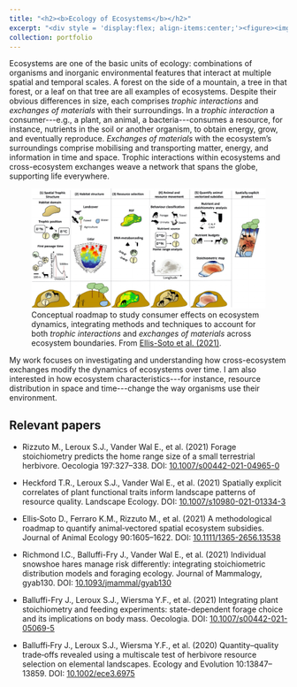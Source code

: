 ```yaml
---
title: "<h2><b>Ecology of Ecosystems</b></h2>"
excerpt: "<div style = 'display:flex; align-items:center;'><figure><img style='float: right; min-width:25vw; max-width:35vw;padding: 0px 20px 2px 0px' src='../images/RoadMap_Ecosystems.pdf'/><figcaption>Conceptual roadmap to study consumer effects on ecosystem dynamics.<br>From <a href='https://doi.org/10.1111/1365-2656.13538'>Ellis-Soto et al. (2021)</a>.</figcaption></figure><p>Organisms, of course, are not isolated from their enviroment, nor are they just receivers of environmental inputs. They actively influence the environment they live in, shaping it in myriad ways. Identity, condition, activity, density, and diversity of the organisms living in an environment are but a few of the biological factors that can change the non-living world—and in turn be changed by it. This theme made up a substantial portion of my doctoral research and is still a major component of my work. In particular, I am interested in the zoogeochemistry of organisms and how it influences ecosystem structure and functions. </p>"
collection: portfolio
---
```


Ecosystems are one of the basic units of ecology: combinations of organisms and inorganic environmental features that interact at multiple spatial and temporal scales. A forest on the side of a mountain, a tree in that forest, or a leaf on that tree are all examples of ecosystems. Despite their obvious differences in size, each comprises _trophic interactions_ and _exchanges of materials_ with their surroundings. In a _trophic interaction_ a consumer---e.g., a plant, an animal, a bacteria---consumes a resource, for instance, nutrients in the soil or another organism, to obtain energy, grow, and eventually reproduce. _Exchanges of materials_ with the ecosystem’s surroundings comprise mobilising and transporting matter, energy, and information in time and space. Trophic interactions within ecosystems and cross-ecosystem exchanges weave a network that spans the globe, supporting life everywhere.

<figure>
<img src='/images/RoadMap_Ecosystems.pdf'>
<figcaption>Conceptual roadmap to study consumer effects on ecosystem dynamics, integrating methods and techniques to account for both <i>trophic interactions</i> and <i>exchanges of materials</i> across ecosystem boundaries. From <a href='https://doi.org/10.1111/1365-2656.13538'>Ellis-Soto et al. (2021)</a>.</figcaption>
</figure>

My work focuses on investigating and understanding how cross-ecosystem exchanges modify the dynamics of ecosystems over time. I am also interested in how ecosystem characteristics---for instance, resource distribution in space and time---change the way organisms use their environment.

## Relevant papers
- Rizzuto M., Leroux S.J., Vander Wal E., et al. (2021) Forage stoichiometry predicts the home range size of a small terrestrial herbivore. Oecologia 197:327–338. DOI: [10.1007/s00442-021-04965-0](/papers/Rizzuto_etal_2021.pdf)

- Heckford T.R., Leroux S.J., Vander Wal E., et al. (2021) Spatially explicit correlates of plant functional traits inform landscape patterns of resource quality. Landscape Ecology. DOI: [10.1007/s10980-021-01334-3](https://doi.org/10.1007/s10980-021-01334-3)

- Ellis‐Soto D., Ferraro K.M., Rizzuto M., et al. (2021) A methodological roadmap to quantify animal‐vectored spatial ecosystem subsidies. Journal of Animal Ecology 90:1605–1622. DOI: [10.1111/1365-2656.13538](https://doi.org/10.1111/1365-2656.13538)

- Richmond I.C., Balluffi-Fry J., Vander Wal E., et al. (2021) Individual snowshoe hares manage risk differently: integrating stoichiometric distribution models and foraging ecology. Journal of Mammalogy, gyab130. DOI: [10.1093/jmammal/gyab130](https://doi.org/10.1093/jmammal/gyab130)

- Balluffi-Fry J., Leroux S.J., Wiersma Y.F., et al. (2021) Integrating plant stoichiometry and feeding experiments: state-dependent forage choice and its implications on body mass. Oecologia. DOI: [10.1007/s00442-021-05069-5](https://doi.org/10.1007/s00442-021-05069-5)

- Balluffi‐Fry J., Leroux S.J., Wiersma Y.F., et al. (2020) Quantity–quality trade‐offs revealed using a multiscale test of herbivore resource selection on elemental landscapes. Ecology and Evolution 10:13847–13859. DOI: [10.1002/ece3.6975](https://doi.org/10.1002/ece3.6975)
